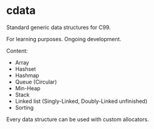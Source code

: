# cdata
Standard generic data structures for C99.

For learning purposes.
Ongoing development.

Content:
- Array
- Hashset
- Hashmap
- Queue (Circular)
- Min-Heap
- Stack
- Linked list (Singly-Linked, Doubly-Linked unfinished)
- Sorting

Every data structure can be used with custom allocators.
